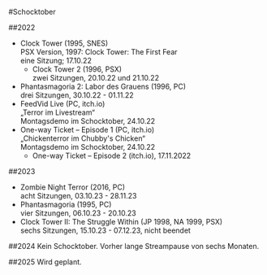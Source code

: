 #Schocktober

##2022
* Clock Tower (1995, SNES)  
  PSX Version, 1997: Clock Tower: The First Fear  
  eine Sitzung; 17.10.22
  * Clock Tower 2 (1996, PSX)  
  zwei Sitzungen, 20.10.22 und 21.10.22
* Phantasmagoria 2: Labor des Grauens (1996, PC)  
  drei Sitzungen, 30.10.22 - 01.11.22
* FeedVid Live (PC, itch.io)  
„Terror im Livestream“  
Montagsdemo im Schocktober, 24.10.22
* One-way Ticket – Episode 1 (PC, itch.io)  
„Chickenterror im Chubby's Chicken“  
 Montagsdemo im Schocktober, 24.10.22
    * One-way Ticket – Episode 2 (itch.io), 17.11.2022

##2023
* Zombie Night Terror (2016, PC)  
  acht Sitzungen, 03.10.23 - 28.11.23
* Phantasmagoria (1995, PC)  
  vier Sitzungen, 06.10.23 - 20.10.23
* Clock Tower II: The Struggle Within (JP 1998, NA 1999, PSX)  
  sechs Sitzungen, 15.10.23 - 07.12.23, nicht beendet

##2024
Kein Schocktober. Vorher lange Streampause von sechs Monaten.

##2025
Wird geplant.
